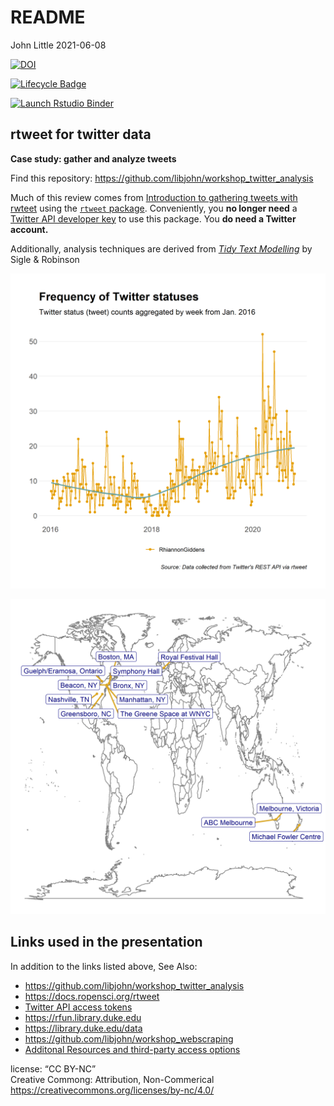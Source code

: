 README
================
John Little
2021-06-08

<!-- README.md is generated from README.Rmd. Please edit that file -->
<!-- badges: start -->

[![DOI](https://zenodo.org/badge/DOI/10.5281/zenodo.4908868.svg)](https://doi.org/10.5281/zenodo.4908868)

[![Lifecycle
Badge](https://img.shields.io/badge/lifecycle-stable-brightgreen.svg)](https://www.tidyverse.org/lifecycle/#stable)

[![Launch Rstudio
Binder](http://mybinder.org/badge_logo.svg)](https://mybinder.org/v2/gh/libjohn/workshop_twitter_analysis/master?urlpath=rstudio)
<!-- badges: end -->

## rtweet for twitter data

**Case study: gather and analyze tweets**

Find this repository:
<https://github.com/libjohn/workshop_twitter_analysis>

Much of this review comes from [Introduction to gathering tweets with
rwteet](https://docs.ropensci.org/rtweet/articles/intro.html) using the
[`rtweet` package](https://docs.ropensci.org/rtweet/). Conveniently, you
**no longer need** a [Twitter API developer
key](https://docs.ropensci.org/rtweet/articles/auth.html) to use this
package. You **do need a Twitter account.**

Additionally, analysis techniques are derived from [*Tidy Text
Modelling*](https://www.tidytextmining.com/) by Sigle & Robinson

![](images/giddens_timeline.png "Giddens tweets timeline")

![](images/giddens_locations_map.png "map of Giddens locations")

## Links used in the presentation

In addition to the links listed above, See Also:

-   <https://github.com/libjohn/workshop_twitter_analysis>
-   <https://docs.ropensci.org/rtweet>
-   [Twitter API access
    tokens](https://docs.ropensci.org/rtweet/articles/auth.html#access-tokensecret-method)
-   <https://rfun.library.duke.edu>
-   <https://library.duke.edu/data>
-   <https://github.com/libjohn/workshop_webscraping>
-   [Additonal Resources and third-party access options](RESOURCES.md)

license: “CC BY-NC”  
Creative Commong: Attribution, Non-Commerical  
<https://creativecommons.org/licenses/by-nc/4.0/>
